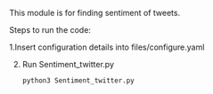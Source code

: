 This module is for finding sentiment of tweets.

Steps to run the code:

1.Insert configuration details into files/configure.yaml

2. Run Sentiment_twitter.py

   ```bash 
   python3 Sentiment_twitter.py
   ```
